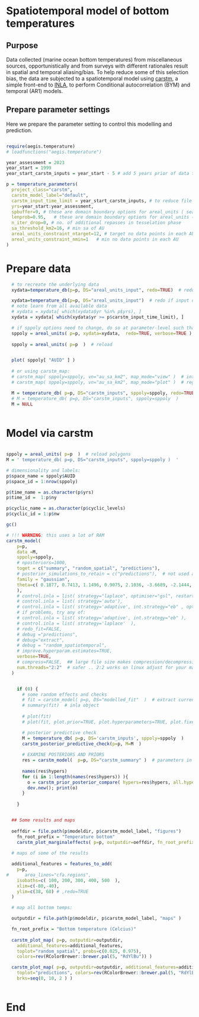 
<!-- NOTE 
  This doc is markdown formatted and can/should be viewed through a viewer:
  - a web browser with view ability (Firefox with Markdown Viewer Webext extension)
  - vscode with built-in "preview" or "Markdown Editor" extension
  - Zettlr, Quarto, Rstudio, etc
 -->

# Spatiotemporal model of bottom temperatures


## Purpose

Data collected (marine ocean bottom temperatures) from miscellaneous sources, opportunistically and from surveys with different rationales result in spatial and temporal aliasing/bias. To help reduce some of this selection bias, the data are subjected to a spatiotemporal model using [carstm](https://github.com/jae0/carstm), a simple front-end to [INLA](https://www.r-inla.org/), to perform Conditional autocorrelation (BYM) and temporal (AR1) models. 

## Prepare parameter settings

Here we prepare the parameter setting to control this modelling and prediction.

```r

require(aegis.temperature)
# loadfunctions("aegis.temperature")

year_assessment = 2023
year_start = 1999    
year_start_carstm_inputs = year_start - 5 # add 5 years prior of data to improve stability of parameters

p = temperature_parameters( 
  project_class="carstm", 
  carstm_model_label="default",
  carstm_input_time_limit = year_start_carstm_inputs, # to reduce file size /improve speed .. if 1950: ~ 4 days of compute
  yrs=year_start:year_assessment,
  spbuffer=9, # these are domain boundary options for areal_units ( search radius for aggregation)
  lenprob=0.95,   # these are domain boundary options for areal_units ( boundary determination)
  n_iter_drop=0, # no. of additional repasses in tesselation phase
  sa_threshold_km2=16, # min sa of AU
  areal_units_constraint_ntarget=12, # target no data points in each AU
  areal_units_constraint_nmin=1   # min no data points in each AU 
)


```



# Prepare data
  
```r    
  # to recreate the underlying data
  xydata=temperature_db(p=p, DS="areal_units_input", redo=TRUE)  # redo if inpute data has changed

  xydata=temperature_db(p=p, DS="areal_units_input")  # redo if input data has changed
  # note learn from all available data 
  # xydata = xydata[ which(xydata$yr %in% p$yrs), ]
  xydata = xydata[ which(xydata$yr >= p$carstm_input_time_limit), ]

  # if sppoly options need to change, do so at parameter-level such that they are consistent  (though, not necessary if sppoly is passed directly to carstm)
  sppoly = areal_units( p=p, xydata=xydata,  redo=TRUE, verbose=TRUE )  # to force create : 1000-2000 units seems optimal .. this is higher to resolve space a bit better
  
  sppoly = areal_units( p=p  )  # reload


  plot( sppoly[ "AUID" ] ) 
  
  # or using carstm_map: 
  # carstm_map( sppoly=sppoly, vn="au_sa_km2", map_mode="view" )  # interactive
  # carstm_map( sppoly=sppoly, vn="au_sa_km2", map_mode="plot" )  # regular plot

  M = temperature_db( p=p, DS="carstm_inputs", sppoly=sppoly, redo=TRUE )  # must  redo if sppoly has changed or new data
  # M = temperature_db( p=p, DS="carstm_inputs", sppoly=sppoly  ) 
  M = NULL
 

```


# Model via carstm


```r

sppoly = areal_units( p=p  )  # reload polygons
M = ' temperature_db( p=p, DS="carstm_inputs", sppoly=sppoly )  '

# dimensionality and labels:
p$space_name = sppoly$AUID 
p$space_id = 1:nrow(sppoly)

p$time_name = as.character(p$yrs)
p$time_id =  1:p$ny

p$cyclic_name = as.character(p$cyclic_levels)
p$cyclic_id = 1:p$nw

gc()

# !!! WARNING: this uses a lot of RAM  
carstm_model( 
    p=p, 
    data =M,  
    sppoly=sppoly,
    # nposteriors=1000,
    toget = c("summary", "random_spatial", "predictions"),
    # posterior_simulations_to_retain = c("predictions"),  # not used at the moment
    family = "gaussian",
    theta=c( 0.1877, 0.7413, 1.1496, 0.9075, 2.1036, -3.6689, -2.1444, -1.4800, -0.7984, 2.5011, 0.3563, -0.9661, 0.4787 
    ),
    # control.inla = list( strategy="laplace", optimiser="gsl", restart=1 ),  # gsl = gsl::bfgs2 (gsl seems less memory demanding)
    # control.inla = list( strategy='auto'),
    # control.inla = list( strategy='adaptive', int.strategy="eb" , optimise.strategy="plain", strategy='laplace', fast=FALSE),
    # if problems, try any of: 
    # control.inla = list( strategy='adaptive', int.strategy="eb" ),
    # control.inla = list( strategy='laplace'  ),
    # redo_fit=FALSE,
    # debug ="predictions",
    # debug="extract",
    # debug = "random_spatiotemporal", 
    # improve.hyperparam.estimates=TRUE,
    verbose=TRUE, 
    # compress=FALSE,  ## large file size makes compression/decompression too slow
    num.threads="2:2"  # safer .. 2:2 works on linux adjust for your machine; # 2023: 86GB RAM for fit with num.threads="3:2" ; reduce as required
  )    


    if (0) {
      # some random effects and checks
      # fit = carstm_model( p=p, DS="modelled_fit"  )  # extract currently saved model fit
      # summary(fit)  # inla object
        
      # plot(fit)
      # plot(fit, plot.prior=TRUE, plot.hyperparameters=TRUE, plot.fixed.effects=FALSE )

      # posterior predictive check
      M = temperature_db( p=p, DS='carstm_inputs', sppoly=sppoly  )
      carstm_posterior_predictive_check(p=p, M=M  )
  
      # EXAMINE POSTERIORS AND PRIORS
      res = carstm_model(  p=p, DS="carstm_summary" )  # parameters in p and summary
  
      names(res$hypers)
      for (i in 1:length(names(res$hypers)) ){
        o = carstm_prior_posterior_compare( hypers=res$hypers, all.hypers=res$all.hypers, vn=names(res$hypers)[i] )  
        dev.new(); print(o)
      } 
      
    }


  ## Some results and maps
 
  oeffdir = file.path(p$modeldir, p$carstm_model_label, "figures")
    fn_root_prefix = "Temperature bottom"
    carstm_plot_marginaleffects( p=p, outputdir=oeffdir, fn_root_prefix=fn_root_prefix ) 
 
  # maps of some of the results

  additional_features = features_to_add( 
    p=p, 
#      area_lines="cfa.regions",
    isobaths=c( 100, 200, 300, 400, 500  ), 
    xlim=c(-80,-40), 
    ylim=c(38, 60) # ,redo=TRUE 
  )

  # map all bottom temps: 

  outputdir = file.path(p$modeldir, p$carstm_model_label, "maps" )

  fn_root_prefix = "Bottom temperature (Celcius)"
    
  carstm_plot_map( p=p, outputdir=outputdir, 
    additional_features=additional_features, 
    toplot="random_spatial", probs=c(0.025, 0.975),  
    colors=rev(RColorBrewer::brewer.pal(5, "RdYlBu")) ) 

  carstm_plot_map( p=p, outputdir=outputdir, additional_features=additional_features, 
    toplot="predictions", colors=rev(RColorBrewer::brewer.pal(5, "RdYlBu")),
    brks=seq(0, 10, 2 ) )



```

# End



